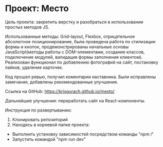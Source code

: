 # Проект: Место

Цель проекта: закрепить верстку и разобраться в использовании простых методов JS.

Использованные методы: Grid-layout, Flexbox, отрицательное абсолютное позиционирование, была проведена работа по стилизации формы и кнопок, продемонстрированы начальные основы JavaScript(методы работы с DOM-элементами, создание классов, подключение модулей, валидация формы заполнения клиентом). Реализован функционал по добавлению фотографий на сайт, постановку лайков, удаление карточек.

Код прошел ревью, получил коментарии наставника. Были исправлены замечания, добавлены рекомендованные улучшения.

Ссылка на GitHub: https://krisgurach.github.io/mesto/

Дальнейшие улучшения: переработать сайт на React-компоненты.

Инструкция по развертыванию:

1. Клонировать репозиторий
2. Находясь в корневой папке проекта:
  - Выполнить установку зависимостей посредством команды "npm i"
  - Запустить командой "npm run dev"

